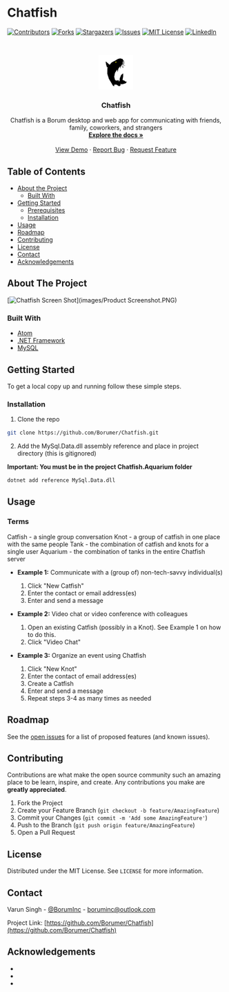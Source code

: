 # Chatfish
<!-- PROJECT SHIELDS -->
<!--
*** I'm using markdown "reference style" links for readability.
*** Reference links are enclosed in brackets [ ] instead of parentheses ( ).
*** See the bottom of this document for the declaration of the reference variables
*** for contributors-url, forks-url, etc. This is an optional, concise syntax you may use.
*** https://www.markdownguide.org/basic-syntax/#reference-style-links
-->
[![Contributors][contributors-shield]][contributors-url]
[![Forks][forks-shield]][forks-url]
[![Stargazers][stars-shield]][stars-url]
[![Issues][issues-shield]][issues-url]
[![MIT License][license-shield]][license-url]
[![LinkedIn][linkedin-shield]][linkedin-url]



<!-- PROJECT LOGO -->
<br />
<p align="center">
  <a href="https://github.com/Borumer/Chatfish">
    <img src="images/icon.png" alt="Logo" width="80" height="80">
  </a>

  <h3 align="center">Chatfish</h3>

  <p align="center">
    Chatfish is a Borum desktop and web app for communicating with friends, family, coworkers, and strangers
    <br />
    <a href="https://github.com/Borumer/Chatfish"><strong>Explore the docs »</strong></a>
    <br />
    <br />
    <a href="https://github.com/Borumer/Chatfish">View Demo</a>
    ·
    <a href="https://github.com/Borumer/Chatfish/issues">Report Bug</a>
    ·
    <a href="https://github.com/Borumer/Chatfish/issues">Request Feature</a>
  </p>
</p>



<!-- TABLE OF CONTENTS -->
## Table of Contents

* [About the Project](#about-the-project)
  * [Built With](#built-with)
* [Getting Started](#getting-started)
  * [Prerequisites](#prerequisites)
  * [Installation](#installation)
* [Usage](#usage)
* [Roadmap](#roadmap)
* [Contributing](#contributing)
* [License](#license)
* [Contact](#contact)
* [Acknowledgements](#acknowledgements)



<!-- ABOUT THE PROJECT -->
## About The Project

[![Chatfish Screen Shot][product-screenshot]](images/Product Screenshot.PNG)


### Built With

* [Atom](https://atom.io/)
* [.NET Framework](https://dotnet.microsoft.com/download/dotnet-framework)
* [MySQL](https://www.mysql.com/)

<!-- GETTING STARTED -->
## Getting Started

To get a local copy up and running follow these simple steps.

### Installation

1. Clone the repo
```sh
git clone https://github.com/Borumer/Chatfish.git
```

2. Add the MySql.Data.dll assembly reference and place in project directory (this is gitignored)

**Important: You must be in the project Chatfish.Aquarium folder**

```sh
dotnet add reference MySql.Data.dll
```

<!-- USAGE EXAMPLES -->
## Usage

### Terms

Catfish - a single group conversation
Knot - a group of catfish in one place with the same people
Tank - the combination of catfish and knots for a single user
Aquarium - the combination of tanks in the entire Chatfish server

- **Example 1:** Communicate with a (group of) non-tech-savvy individual(s)
  1. Click "New Catfish"
  2. Enter the contact or email address(es)
  3. Enter and send a message

- **Example 2:** Video chat or video conference with colleagues
  1. Open an existing Catfish (possibly in a Knot). See Example 1 on how to do this.
  2. Click "Video Chat"

- **Example 3:** Organize an event using Chatfish
  1. Click "New Knot"
  2. Enter the contact of email address(es)
  3. Create a Catfish
  4. Enter and send a message
  5. Repeat steps 3-4 as many times as needed

<!-- ROADMAP -->
## Roadmap

See the [open issues](https://github.com/Borumer/Chatfish/issues) for a list of proposed features (and known issues).

<!-- CONTRIBUTING -->
## Contributing

Contributions are what make the open source community such an amazing place to be learn, inspire, and create. Any contributions you make are **greatly appreciated**.

1. Fork the Project
2. Create your Feature Branch (`git checkout -b feature/AmazingFeature`)
3. Commit your Changes (`git commit -m 'Add some AmazingFeature'`)
4. Push to the Branch (`git push origin feature/AmazingFeature`)
5. Open a Pull Request

<!-- LICENSE -->
## License

Distributed under the MIT License. See `LICENSE` for more information.

<!-- CONTACT -->
## Contact

Varun Singh - [@BorumInc](https://twitter.com/BorumInc) - boruminc@outlook.com

Project Link: [https://github.com/Borumer/Chatfish](https://github.com/Borumer/Chatfish)

<!-- ACKNOWLEDGEMENTS -->
## Acknowledgements

* []()
* []()
* []()


<!-- MARKDOWN LINKS & IMAGES -->
<!-- https://www.markdownguide.org/basic-syntax/#reference-style-links -->
[contributors-shield]: https://img.shields.io/github/contributors/othneildrew/Best-README-Template.svg?style=flat-square
[contributors-url]: https://github.com/othneildrew/Best-README-Template/graphs/contributors
[forks-shield]: https://img.shields.io/github/forks/othneildrew/Best-README-Template.svg?style=flat-square
[forks-url]: https://github.com/othneildrew/Best-README-Template/network/members
[stars-shield]: https://img.shields.io/github/stars/othneildrew/Best-README-Template.svg?style=flat-square
[stars-url]: https://github.com/othneildrew/Best-README-Template/stargazers
[issues-shield]: https://img.shields.io/github/issues/othneildrew/Best-README-Template.svg?style=flat-square
[issues-url]: https://github.com/othneildrew/Best-README-Template/issues
[license-shield]: https://img.shields.io/github/license/othneildrew/Best-README-Template.svg?style=flat-square
[license-url]: https://github.com/othneildrew/Best-README-Template/blob/master/LICENSE.txt
[linkedin-shield]: https://img.shields.io/badge/-LinkedIn-black.svg?style=flat-square&logo=linkedin&colorB=555
[linkedin-url]: https://linkedin.com/in/othneildrew
[product-screenshot]: images/screenshot.png
